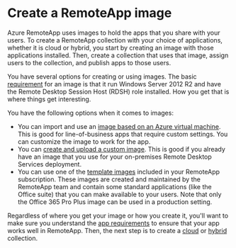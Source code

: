 <properties 
    pageTitle="Create a RemoteApp image"
    description="Learn about the options available for creating images for RemoteApp" 
    services="remoteapp" 
    solutions="" 
	documentationCenter="" 
    authors="lizap" 
    manager="mbaldwin" />

<tags 
    ms.service="remoteapp" 
    ms.workload="compute" 
    ms.tgt_pltfrm="na" 
    ms.devlang="na" 
    ms.topic="article" 
    ms.date="04/08/2015" 
    ms.author="elizapo" />



# Create a RemoteApp image

Azure RemoteApp uses images to hold the apps that you share with your users. To create a RemoteApp collection with your choice of applications, whether it is cloud or hybrid, you  start by creating an image with those applications installed. Then, create a collection that uses that image, assign users to the collection, and publish apps to those users. 

You have several options for creating or using images. The basic [requirement](remoteapp-imagereqs.md) for an image is that it run Windows Server 2012 R2 and have the Remote Desktop Session Host (RDSH) role installed. How you get that is where things get interesting.

You have the following options when it comes to images:

- You can import and use an [image based on an Azure virtual machine](remoteapp-image-on-azurevm.md). This is good for line-of-business apps that require custom settings. You can customize the image to work for the app.
- You can [create and upload a custom image](remoteapp-create-custom-image.md). This is good if you already have an image that you use for your on-premises Remote Desktop Services deployment.
- You can use one of the [template images](remoteapp-images.md) included in your RemoteApp subscription. These images are created and maintained by the RemoteApp team and contain some standard applications (like the Office suite) that you can make available to your users. Note that only the Office 365 Pro Plus image can be used in a production setting.

Regardless of where you get your image or how you create it, you'll want to make sure you understand the [app requirements](remoteapp-appreqs.md) to ensure that your app works well in RemoteApp. Then, the next step is to create a [cloud](remoteapp-create-cloud-deployment.md) or [hybrid](remoteapp-create-hybrid-deployment.md) collection.
